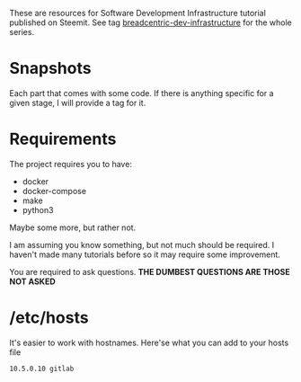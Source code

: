These are resources for Software Development Infrastructure tutorial published on Steemit. See tag [breadcentric-dev-infrastructure](https://steemit.com/created/breadcentric-dev-infrastructure) for the whole series. 

# Snapshots
Each part that comes with some code. If there is anything specific for a given stage, I will provide a tag for it.

# Requirements
The project requires you to have:
* docker
* docker-compose
* make
* python3

Maybe some more, but rather not.

I am assuming you know something, but not much should be required. I haven't made many tutorials before so it may require some improvement.

You are required to ask questions. **THE DUMBEST QUESTIONS ARE THOSE NOT ASKED**

# /etc/hosts
It's easier to work with hostnames. Here'se what you can add to your hosts file
```
10.5.0.10 gitlab
```

